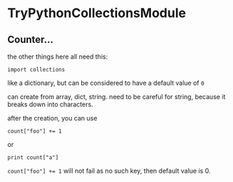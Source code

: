 # TryPythonCollectionsModule


## Counter...

the other things here all need this:

    import collections


like a dictionary, but can be considered to have a default value of `0`

can create from array, dict, string.  need to be careful for string, because it breaks down into characters.

after the creation, you can use

    count["foo"] += 1

or

    print count["a"]

`count["foo"] += 1` will not fail as no such key, then default value is 0.
